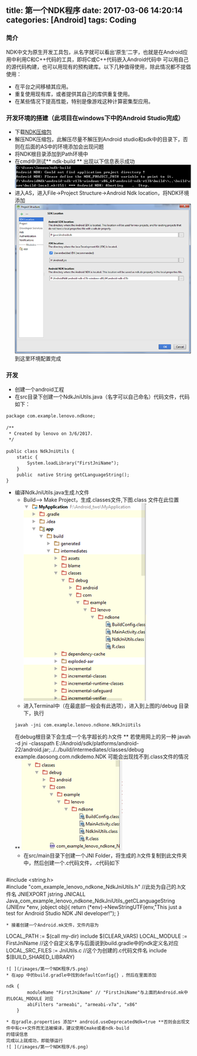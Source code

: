 title: 第一个NDK程序
date: 2017-03-06 14:20:14
categories: [Android]
tags: Coding
---
### 简介
  NDK中文为原生开发工具包，从名字就可以看出‘原生’二字，也就是在Android应用中利用C和C++代码的工具，即将C或C++代码嵌入Android代码中
  可以用自己的源代码构建，也可以用现有的预构建库。以下几种值得使用，除此情况都不提倡使用：
  * 在平台之间移植其应用。
  * 重复使用现有库，或者提供其自己的库供重复使用。
  * 在某些情况下提高性能，特别是像游戏这种计算密集型应用。

### 开发环境的搭建（此项目在windows下中的Android Studio完成）
* 下载[NDK压缩包](https://developer.android.com/ndk/downloads/index.html)
* 解压NDK压缩包，此解压尽量不解压到Android studio和sdk中的目录下，否则在后面的AS中的环境添加会出现问题
* 将NDK根目录添加到Path环境中
* 在cmd中测试** ndk-build ** 出现以下信息表示成功
![ ](/images/第一个NDK程序/1.png)
* 进入AS，进入File->Project Structure->Android Ndk location，将NDK环境添加
![ ](/images/第一个NDK程序/2.png)
到这里环境配置完成
### 开发
* 创建一个android工程
* 在src目录下创建一个NdkJniUtils.java（名字可以自己命名）代码文件，代码如下：
```
package com.example.lenovo.ndkone;

/**
 * Created by lenovo on 3/6/2017.
 */

public class NdkJniUtils {
    static {
        System.loadLibrary("FirstJniName");
    }
    public  native String getCLanguageString();
}   

```
* 编译NdkJniUtils.java生成.h文件
  * Build—> Make Project，生成.classes文件,下图.class 文件在此位置
  ![ ](/images/第一个NDK程序/3.png)
  * 进入Terminal中（在最底部一般会有此选项），进入到上图的/debug 目录下，执行
  ```
  javah -jni com.example.lenovo.ndkone.NdkJniUtils
  ```
  在debug根目录下会生成一个名字超长的.h文件
  ** 若使用网上的另一种 javah -d jni -classpath E:/Android/sdk/platforms/android-22/android.jar;../../build/intermediates/classes/debug example.daosong.com.ndkdemo.NDK 可能会出现找不到.class文件的情况 **
  ![ ](/images/第一个NDK程序/4.png)
  * 在src/main目录下创建一个JNI Folder，将生成的.h文件复制到此文件夹中，然后创建一个.c代码文件，.c代码如下
  ```
#include <string.h>  
#include "com_example_lenovo_ndkone_NdkJniUtils.h" //此处为自己的.h文件名
JNIEXPORT jstring JNICALL Java_com_example_lenovo_ndkone_NdkJniUtils_getCLanguageString
  (JNIEnv *env, jobject obj){
     return (*env)->NewStringUTF(env,"This just a test for Android Studio NDK JNI developer!");
  }
  ```
  * 接着创建一个Android.mk文件，文件内容为
  ```

LOCAL_PATH := $(call my-dir)
include $(CLEAR_VARS)
LOCAL_MODULE  := FirstJniName //这个自定义名字与后面说到build.gradle中的ndk定义名对应
LOCAL_SRC_FILES := JniUtils.c //这个为创建的.c代码文件名
include $(BUILD_SHARED_LIBRARY)
  ```
  ![ ](/images/第一个NDK程序/5.png)
  * 在app 中的build.gradle中找到defaultConfig{} ，然后在里面添加
  ```
    ndk {
            moduleName "FirstJniName" // "FirstJniName"与上面的Android.mk中的LOCAL_MODULE 对应
            abiFilters "armeabi", "armeabi-v7a", "x86"
        }
  ```
  * 在gradle.properties 添加** android.useDeprecatedNdk=true **否则会出现文件中有c++文件而无法被编译，建议使用Cmake或者ndk-build
  的错误信息
  完成以上就成功，即能够运行
  ![ ](/images/第一个NDK程序/6.png)